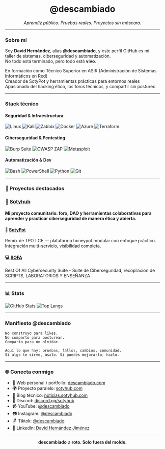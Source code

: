 <h1 align="center">@descambiado</h1>
<p align="center"><i>Aprendiz público. Pruebas reales. Proyectos sin máscara.</i></p>

---

### Sobre mí

Soy **David Hernández**, alias **@descambiado**, y este perfil GitHub es mi taller de sistemas, ciberseguridad y automatización.  
No todo está terminado, pero todo está **vivo**.

En formación como Técnico Superior en ASIR (Administración de Sistemas Informáticos en Red)  
Creador de SotyPot y herramientas prácticas para entornos reales  
Apasionado del hacking ético, los foros técnicos, y compartir sin postureo

---

### Stack técnico

#### Seguridad & Infraestructura
![Linux](https://img.shields.io/badge/Linux-111?style=flat&logo=linux)
![Kali](https://img.shields.io/badge/Kali_Linux-111?style=flat&logo=kalilinux)
![Zabbix](https://img.shields.io/badge/Zabbix-111?style=flat&logo=zabbix)
![Docker](https://img.shields.io/badge/Docker-111?style=flat&logo=docker)
![Azure](https://img.shields.io/badge/Azure-111?style=flat&logo=microsoftazure)
![Terraform](https://img.shields.io/badge/Terraform-111?style=flat&logo=terraform)

#### Ciberseguridad & Pentesting
![Burp Suite](https://img.shields.io/badge/Burp_Suite-111?style=flat)
![OWASP ZAP](https://img.shields.io/badge/OWASP_ZAP-111?style=flat)
![Metasploit](https://img.shields.io/badge/Metasploit-111?style=flat)

#### Automatización & Dev
![Bash](https://img.shields.io/badge/Bash-111?style=flat&logo=gnubash)
![PowerShell](https://img.shields.io/badge/PowerShell-111?style=flat&logo=powershell)
![Python](https://img.shields.io/badge/Python-111?style=flat&logo=python)
![Git](https://img.shields.io/badge/Git-111?style=flat&logo=git)

---

### 📁 Proyectos destacados

### 👑 [Sotyhub](https://sotyhub.com/)
#### Mi proyecto comunitario: foro, DAO y herramientas colaborativas para aprender y practicar ciberseguridad de manera ética y abierta.

#### 🧪 [SotyPot](https://github.com/descambiado/Sotypot)
Remix de TPOT CE — plataforma honeypot modular con enfoque práctico. Integración multi-servicio, visibilidad completa.

#### 💻 [BOFA](https://github.com/descambiado/BOFA)
Best Of All Cybersecurity Suite - Suite de Ciberseguridad, recopilacion de SCRIPTS, LABORATORIOS Y ENSEÑANZA

---

### 📊 Stats

![GitHub Stats](https://github-readme-stats.vercel.app/api?username=descambiado&show_icons=true&theme=tokyonight&hide_title=true)
![Top Langs](https://github-readme-stats.vercel.app/api/top-langs/?username=descambiado&layout=compact&theme=tokyonight)

---

###  Manifiesto @descambiado

```
No construyo para likes.
No comparto para posturear.
Comparto para no olvidar.

Aquí lo que hay: pruebas, fallos, cambios, comunidad.
Si algo te sirve, úsalo. Si puedes mejorarlo, hazlo.
```

---

### 🌐 Conecta conmigo

- 📡 Web personal / portfolio: [descambiado.com](https://descambiado.com)
- 🌍 Proyecto paralelo: [sotyhub.com](https://sotyhub.com)
- 📎 Blog técnico: [noticias.sotyhub.com](https://noticias.sotyhub.com)
- 💬 Discord: [discord.gg/sotyhub](https://discord.gg/sotyhub)
- 📹 YouTube: [@descambiado](https://youtube.com/@Descambiado)
- 📷 Instagram: [@descambiado](https://www.instagram.com/descambiado/)
- 🪑 Tiktok: [@descambiado](https://www.tiktok.com/@descambiado)
- 💼 LinkedIn: [David Hernández Jiménez](https://linkedin.com/in/david-hernández-jiménez)

---

<p align="center"><b>descambiado ≠ roto. Solo fuera del molde.</b></p>
